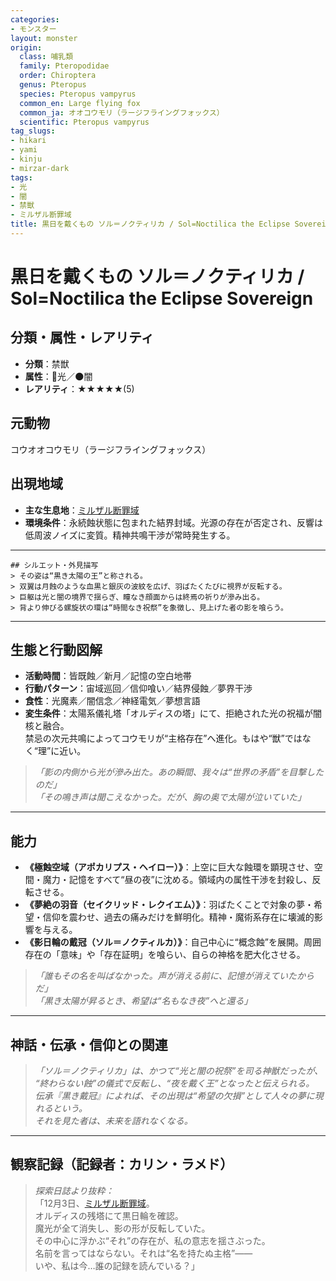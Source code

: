 ```yaml
---
categories:
- モンスター
layout: monster
origin:
  class: 哺乳類
  family: Pteropodidae
  order: Chiroptera
  genus: Pteropus
  species: Pteropus vampyrus
  common_en: Large flying fox
  common_ja: オオコウモリ（ラージフライングフォックス）
  scientific: Pteropus vampyrus
tag_slugs:
- hikari
- yami
- kinju
- mirzar-dark
tags:
- 光
- 闇
- 禁獣
- ミルザル断罪域
title: 黒日を戴くもの ソル＝ノクティリカ / Sol=Noctilica the Eclipse Sovereign
---
```


# 黒日を戴くもの ソル＝ノクティリカ / Sol=Noctilica the Eclipse Sovereign

## 分類・属性・レアリティ
* **分類**：禁獣  
* **属性**：🌟光／🌑闇  
* **レアリティ**：★★★★★(5)

## 元動物
コウオオコウモリ（ラージフライングフォックス）

## 出現地域
* **主な生息地**：[ミルザル断罪域](../place/mirzar_dark.md)  
* **環境条件**：永続蝕状態に包まれた結界封域。光源の存在が否定され、反響は低周波ノイズに変質。精神共鳴干渉が常時発生する。

---

	## シルエット・外見描写
	> その姿は“黒き太陽の王”と称される。  
	> 双翼は月蝕のような血黒と銀灰の波紋を広げ、羽ばたくたびに視界が反転する。  
	> 巨躯は光と闇の境界で揺らぎ、瞳なき顔面からは終焉の祈りが滲み出る。  
	> 背より伸びる螺旋状の環は“時間なき祝祭”を象徴し、見上げた者の影を喰らう。

---

## 生態と行動図解
* **活動時間**：皆既蝕／新月／記憶の空白地帯  
* **行動パターン**：宙域巡回／信仰喰い／結界侵蝕／夢界干渉  
* **食性**：光魔素／闇信念／神経電気／夢想言語  
* **変生条件**：太陽系儀礼塔「オルディスの塔」にて、拒絶された光の祝福が闇核と融合。  
禁忌の次元共鳴によってコウモリが“主格存在”へ進化。もはや“獣”ではなく“理”に近い。

> *「影の内側から光が滲み出た。あの瞬間、我々は“世界の矛盾”を目撃したのだ」*  
> *「その鳴き声は聞こえなかった。だが、胸の奥で太陽が泣いていた」*

---

## 能力
* **《極蝕空域（アポカリプス・ヘイロー）》**：上空に巨大な蝕環を顕現させ、空間・魔力・記憶をすべて“昼の夜”に沈める。領域内の属性干渉を封殺し、反転させる。  
* **《夢絶の羽音（セイクリッド・レクイエム）》**：羽ばたくことで対象の夢・希望・信仰を震わせ、過去の痛みだけを鮮明化。精神・魔術系存在に壊滅的影響を与える。  
* **《影日輪の戴冠（ソル＝ノクティルカ）》**：自己中心に“概念蝕”を展開。周囲存在の「意味」や「存在証明」を喰らい、自らの神格を肥大化させる。

> *「誰もその名を叫ばなかった。声が消える前に、記憶が消えていたからだ」*  
> *「黒き太陽が昇るとき、希望は“名もなき夜”へと還る」*

---

## 神話・伝承・信仰との関連
> *「ソル＝ノクティリカ」は、かつて“光と闇の祝祭”を司る神獣だったが、  
“終わらない蝕”の儀式で反転し、“夜を戴く王”となったと伝えられる。*  
> *伝承『黒き戴冠』によれば、その出現は“希望の欠損”として人々の夢に現れるという。  
それを見た者は、未来を語れなくなる。*

---

## 観察記録（記録者：カリン・ラメド）

> *探索日誌より抜粋：*  
> 「12月3日、[ミルザル断罪域](../place/mirzar_dark.md)。  
> オルディスの残塔にて黒日輪を確認。  
> 魔光が全て消失し、影の形が反転していた。  
> その中心に浮かぶ“それ”の存在が、私の意志を揺さぶった。  
> 名前を言ってはならない。それは“名を持たぬ主格”――  
> いや、私は今…誰の記録を読んでいる？」